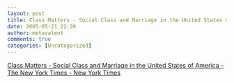 ```yaml
---
layout: post
title: Class Matters - Social Class and Marriage in the United States of America - The New York Times - New York Times
date: 2005-05-21 22:20
author: metavalent
comments: true
categories: [Uncategorized]
---
```

<a href="http://www.nytimes.com/2005/05/19/national/class/MARRIAGE-FINAL.html">Class Matters - Social Class and Marriage in the United States of America - The New York Times - New York Times</a>

